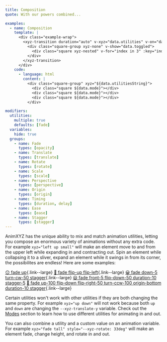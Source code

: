 ```yaml
---
title: Composition
quote: With our powers combined...

examples:
  - name: Composition
    template: |
      <div class="example-wrap">
        <xyz-transition duration="auto" v-xyz="data.utilities" v-on="data.listeners">
          <div class="square-group xyz-none" v-show="data.toggled">
            <div class="square xyz-nested" v-for="index in 3" :key="index"></div>
          </div>
        </xyz-transition>
      </div>
    code:
      - language: html
        content: |
          <div class="square-group" xyz="${data.utilitiesString}">
            <div class="square ${data.mode}"></div>
            <div class="square ${data.mode}"></div>
            <div class="square ${data.mode}"></div>
          </div>

modifiers:
  utilities:
    multiple: true
    defaults: [fade]
  variables:
    hide: true
  groups:
    - name: Fade
      types: [opacity]
    - name: Translate
      types: [translate]
    - name: Rotate
      types: [rotate]
    - name: Scale
      types: [scale]
    - name: Perspective
      types: [perspective]
    - name: Origin
      types: [origin]
    - name: Timing
      types: [duration, delay]
    - name: Ease
      types: [ease]
    - name: Stagger
      types: [stagger]
---
```


AnimXYZ has the unique ability to mix and match animation utilities, letting you compose an enormous variety of animations without any extra code. For example `xyz="left up small"` will make an element move to and from the upper left while expanding in and contracting out. Spin an element while collapsing it to a sliver, expand an element while it swings in from its corner, the possibilites are endless! Here are some examples:

[😐 fade up](?tab=examples&utilities=fade,up#composition){.link--large}
[🙂 fade flip-up flip-left](?tab=examples&utilities=fade,flip-up,flip-left#composition){.link--large}
[😀 fade down-5 turn-cw-50 stagger](?tab=examples&utilities=fade,down-5,turn-cw-50,stagger#composition){.link--large}
[😃 fade front-5 flip-down-50 duration-10 stagger-5](?tab=examples&utilities=fade,front-5,flip-down-50,duration-10,stagger-5#composition)
[🤪 fade up-100 flip-down flip-right-50 turn-ccw-100 origin-bottom duration-10 stagger](?tab=examples&utilities=fade,up-100,flip-down,flip-right-50,turn-ccw-100,origin-bottom,duration-10,stagger#composition){.link--large}

Certain utilities won't work with other utilities if they are both changing the same property. For example `xyz="up down"` will not work because both `up` and `down` are changing the `--xyz-translate-y` variable. Check out the [Modes](#modes) section to learn how to use different utilities for animating in and out.

You can also combine a utility and a custom value on an animation variable. For example `xyz="fade tall" style="--xyz-rotate: 33deg"` will make an element fade, change height, and rotate in and out.
